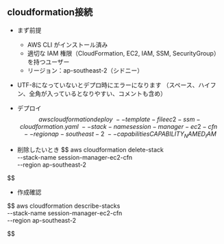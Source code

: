 ## cloudformation接続
* まず前提
    * AWS CLI がインストール済み
    * 適切な IAM 権限（CloudFormation, EC2, IAM, SSM, SecurityGroup）を持つユーザー
    * リージョン：ap-southeast-2（シドニー）

* UTF-8になっていないとデプロ時にエラーになります
（スペース、ハイフン、全角が入っているとなりやすい、コメントも含め）

* デプロイ
$$
aws cloudformation deploy \
  --template-file ec2-ssm-cloudformation.yaml \
  --stack-name session-manager-ec2-cfn \
  --region ap-southeast-2 \
  --capabilities CAPABILITY_NAMED_IAM
$$

* 削除したいとき
$$
aws cloudformation delete-stack \
  --stack-name session-manager-ec2-cfn \
  --region ap-southeast-2

$$

* 作成確認

$$
aws cloudformation describe-stacks \
  --stack-name session-manager-ec2-cfn \
  --region ap-southeast-2

$$

